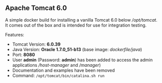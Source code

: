 ## Apache Tomcat 6.0

A simple docker build for installing a vanilla Tomcat 6.0 below
*/opt/tomcat*. It comes out of the box and is intended for use for
integration testing.

Features:

* Tomcat Version: **6.0.39**
* Java Version: **Oracle 1.7.0_51-b13** (base image: *dockerfile/java*)
* Port: **8080**
* User **admin** (Password: **admin**) has been added to access the admin
  applications */host-manager* and */manager*)
* Documentation and examples have been removed
* Command: `/opt/tomcat/bin/catalina.sh run`
